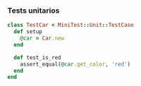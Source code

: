 ### Tests unitarios

```ruby
class TestCar < MiniTest::Unit::TestCase
  def setup
    @car = Car.new
  end

  def test_is_red
    assert_equal(@car.get_color, 'red')
  end
end
```
